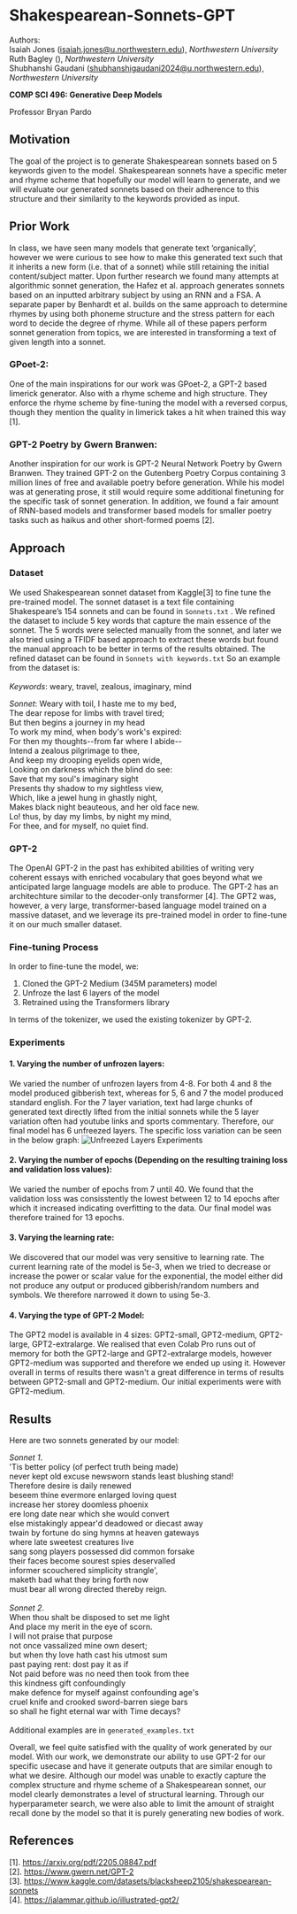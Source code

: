 # Shakespearean-Sonnets-GPT
Authors: <br>
Isaiah Jones (isaiah.jones@u.northwestern.edu), *Northwestern University* <br>
Ruth Bagley (), *Northwestern University* <br>
Shubhanshi Gaudani (shubhanshigaudani2024@u.northwestern.edu), *Northwestern University* <br>


**COMP SCI 496: Generative Deep Models**

Professor Bryan Pardo

## Motivation 
The goal of the project is to generate Shakespearean sonnets based on 5 keywords given to the model. Shakespearean sonnets have a specific meter and rhyme scheme that hopefully our model will learn to generate, and we will evaluate our generated sonnets based on their adherence to this structure and their similarity to the keywords provided as input.

## Prior Work 
In class, we have seen many models that generate text ‘organically’, however we were curious to see how to make this generated text such that it inherits a new form (i.e. that of a sonnet) while still retaining the initial content/subject matter. Upon further research we found many attempts at algorithmic sonnet generation, the Hafez et al. approach generates sonnets based on an inputted arbitrary subject by using an RNN and a FSA. A separate paper by Benhardt et al. builds on the same approach to determine rhymes by using both phoneme structure and the stress pattern for each word to decide the degree of rhyme. While all of these papers perform sonnet generation from topics, we are interested in transforming a text of given length into a sonnet. 

### GPoet-2:
One of the main inspirations for our work was GPoet-2, a GPT-2 based limerick generator. Also with a rhyme scheme and high structure. They enforce the rhyme scheme by fine-tuning the model with a reversed corpus, though they mention the quality in limerick takes a hit when trained this way [1].

### GPT-2 Poetry by Gwern Branwen:
Another inspiration for our work is GPT-2 Neural Network Poetry by Gwern Branwen. They trained GPT-2 on the Gutenberg Poetry Corpus containing 3 million lines of free and available poetry before generation. While his model was at generating prose, it still would require some additional finetuning for the specific task of sonnet generation. In addition, we found a fair amount of RNN-based models and transformer based models for smaller poetry tasks such as haikus and other short-formed poems [2].  

## Approach 
### Dataset 
We used Shakespearean sonnet dataset from Kaggle[3] to fine tune the pre-trained model. The sonnet dataset is a text file containing Shakespeare’s 154 sonnets and can be found in `Sonnets.txt` . We refined the dataset to include 5 key words that capture the main essence of the sonnet. The 5 words were selected manually from the sonnet, and later we also tried using a TFIDF based approach to extract these words but found the manual approach to be better in terms of the results obtained. The refined dataset can be found in `Sonnets with keywords.txt`
So an example from the dataset is:  <br>
 <br>
*Keywords*: 
weary, travel, zealous, imaginary, mind

*Sonnet*:
Weary with toil, I haste me to my bed, <br>
The dear repose for limbs with travel tired;  <br>
But then begins a journey in my head <br>
To work my mind, when body's work's expired: <br>
For then my thoughts--from far where I abide-- <br>
Intend a zealous pilgrimage to thee, <br>
And keep my drooping eyelids open wide, <br>
Looking on darkness which the blind do see: <br>
Save that my soul's imaginary sight <br>
Presents thy shadow to my sightless view, <br>
Which, like a jewel hung in ghastly night, <br>
Makes black night beauteous, and her old face new. <br>
Lo! thus, by day my limbs, by night my mind, <br>
For thee, and for myself, no quiet find. <br>

### GPT-2
The OpenAI GPT-2 in the past has exhibited abilities of writing very coherent essays with enriched vocabulary that goes beyond what we anticipated large language models are able to produce. The GPT-2 has an architechture similar to the decoder-only transformer [4]. The GPT2 was, however, a very large, transformer-based language model trained on a massive dataset, and we leverage its pre-trained model in order to fine-tune it on our much smaller dataset. 

### Fine-tuning Process 
In order to fine-tune the model, we: 
1. Cloned the GPT-2 Medium (345M parameters) model 
2. Unfroze the last 6 layers of the model 
3. Retrained using the Transformers library 

In terms of the tokenizer, we used the existing tokenizer by GPT-2. 
### Experiments 
#### 1. Varying the number of unfrozen layers:
We varied the number of unfrozen layers from 4-8. For both 4 and 8 the model produced gibberish text, whereas for 5, 6 and 7 the model produced standard english. For the 7 layer variation, text had large chunks of generated text directly lifted from the initial sonnets while the 5 layer variation often had youtube links and sports commentary. Therefore, our final model has 6 unfreezed layers. The specific loss variation can be seen in the below graph: 
![Unfreezed Layers Experiments](\unfeezed-layers-experiment.png)

#### 2. Varying the number of epochs (Depending on the resulting training loss and validation loss values):
We varied the number of epochs from 7 until 40. We found that the validation loss was consisstently the lowest between 12 to 14 epochs after which it increased indicating overfitting to the data. Our final model was therefore trained for 13 epochs. 

#### 3. Varying the learning rate: 
We discovered that our model was very sensitive to learning rate. The current learning rate of the model is 5e-3, when we tried to decrease or increase the power or scalar value for the exponential, the model either did not produce any output or produced gibberish/random numbers and symbols. We therefore narrowed it down to using 5e-3. 

#### 4. Varying the type of GPT-2 Model:
The GPT2 model is available in 4 sizes: GPT2-small, GPT2-medium, GPT2-large, GPT2-extralarge. We realised that even Colab Pro runs out of memory for both the GPT2-large and GPT2-extralarge models, however GPT2-medium was supported and therefore we ended up using it. However overall in terms of results there wasn't a great difference in terms of results between GPT2-small and GPT2-medium. Our initial experiments were with GPT2-medium. 

## Results 
Here are two sonnets generated by our model:

*Sonnet 1*.<br>
'Tis better policy (of perfect truth being made) <br>
never kept old excuse newsworn stands least blushing stand! <br>
Therefore desire is daily renewed <br>
beseem thine evermore enlarged loving quest <br>
increase her storey doomless phoenix <br>
ere long date near which she would convert <br>
else mistakingly appear'd deadowed or diecast away <br>
twain by fortune do sing hymns at heaven gateways <br>
where late sweetest creatures live <br>
sang song players possessed did common forsake <br>
their faces become sourest spies deservalled<br>
informer scouchered simplicity strangle', <br>
maketh bad what they bring forth now <br>
must bear all wrong directed thereby reign.<br>
<br>
*Sonnet 2*.<br>
When thou shalt be disposed to set me light <br>
And place my merit in the eye of scorn. <br>
I will not praise that purpose <br>
not once vassalized mine own desert; <br>
but when thy love hath cast his utmost sum <br>
past paying rent: dost pay it as if <br>
Not paid before was no need then took from thee <br>
this kindness gift confoundingly <br>
make defence for myself against confounding age's <br>
cruel knife and crooked sword-barren siege bars <br>
so shall he fight eternal war with Time decays?<br>
<br>
Additional examples are in `generated_examples.txt`

Overall, we feel quite satisfied with the quality of work generated by our model. With our work, we demonstrate our ability to use GPT-2 for our specific usecase and have it generate outputs that are similar enough to what we desire. Although our model was unable to exactly capture the complex structure and rhyme scheme of a Shakespearean sonnet, our model clearly demonstrates a level of structural learning. Through our hyperparameter search, we were also able to limit the amount of straight recall done by the model so that it is purely generating new bodies of work.

## References 
[1]. https://arxiv.org/pdf/2205.08847.pdf <br>
[2]. https://www.gwern.net/GPT-2 <br>
[3]. https://www.kaggle.com/datasets/blacksheep2105/shakespearean-sonnets <br>
[4]. https://jalammar.github.io/illustrated-gpt2/ <br>
